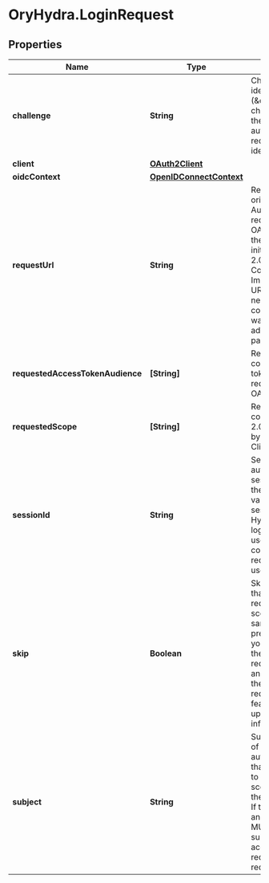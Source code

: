 # OryHydra.LoginRequest

## Properties
Name | Type | Description | Notes
------------ | ------------- | ------------- | -------------
**challenge** | **String** | Challenge is the identifier (\&quot;authentication challenge\&quot;) of the consent authentication request. It is used to identify the session. | [optional] 
**client** | [**OAuth2Client**](OAuth2Client.md) |  | [optional] 
**oidcContext** | [**OpenIDConnectContext**](OpenIDConnectContext.md) |  | [optional] 
**requestUrl** | **String** | RequestURL is the original OAuth 2.0 Authorization URL requested by the OAuth 2.0 client. It is the URL which initiates the OAuth 2.0 Authorization Code or OAuth 2.0 Implicit flow. This URL is typically not needed, but might come in handy if you want to deal with additional request parameters. | [optional] 
**requestedAccessTokenAudience** | **[String]** | RequestedScope contains the access token audience as requested by the OAuth 2.0 Client. | [optional] 
**requestedScope** | **[String]** | RequestedScope contains the OAuth 2.0 Scope requested by the OAuth 2.0 Client. | [optional] 
**sessionId** | **String** | SessionID is the authentication session ID. It is set if the browser had a valid authentication session at ORY Hydra during the login flow. It can be used to associate consecutive login requests by a certain user. | [optional] 
**skip** | **Boolean** | Skip, if true, implies that the client has requested the same scopes from the same user previously. If true, you can skip asking the user to grant the requested scopes, and simply forward the user to the redirect URL.  This feature allows you to update / set session information. | [optional] 
**subject** | **String** | Subject is the user ID of the end-user that authenticated. Now, that end user needs to grant or deny the scope requested by the OAuth 2.0 client. If this value is set and &#x60;skip&#x60; is true, you MUST include this subject type when accepting the login request, or the request will fail. | [optional] 


